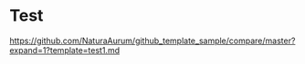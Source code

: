 # Test

https://github.com/NaturaAurum/github_template_sample/compare/master?expand=1?template=test1.md
